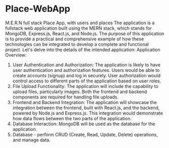 # Place-WebApp
M.E.R.N full stack Place App, with users and places
The application is a fullstack web application built using the MERN stack, which stands for MongoDB, Express.js, React.js, and Node.js. The purpose of this application is to provide a practical and comprehensive example of how these technologies can be integrated to develop a complete and functional project. Let's delve into the details of the intended application:
Application Overview:
1.	User Authentication and Authorization: The application is likely to have user authentication and authorization features. Users would be able to create accounts (signup) and log in securely. User authorization would control access to different parts of the application based on user roles.
2.	File Upload Functionality: The application will include the capability to upload files, particularly images. Both the frontend and backend components are required for handling file uploads.
3.	Frontend and Backend Integration: The application will showcase the integration between the frontend, built with React.js, and the backend, powered by Node.js and Express.js. This integration would demonstrate how data flows between the two parts of the application.
4.	Database Interaction: MongoDB will be used as the database for the application.
5.	Database - perform CRUD (Create, Read, Update, Delete) operations, and manage data.
